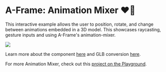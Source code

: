 # A-Frame: Animation Mixer ❤️‍🔥

This interactive example allows the user to position, rotate, and change between animations embedded in a 3D model.
This showcases raycasting, gesture inputs and using A-Frame's animation-mixer.

![](https://media.giphy.com/media/Su738nSVeEnp36q5iA/giphy.gif)

Learn more about the component [here](https://github.com/donmccurdy/aframe-extras/tree/master/src/loaders#animation)
and GLB conversion [here](https://www.8thwall.com/glb).

For more Animation Mixer, check out this [project on the Playground](https://www.8thwall.com/playground/animation-loop-aframe).
